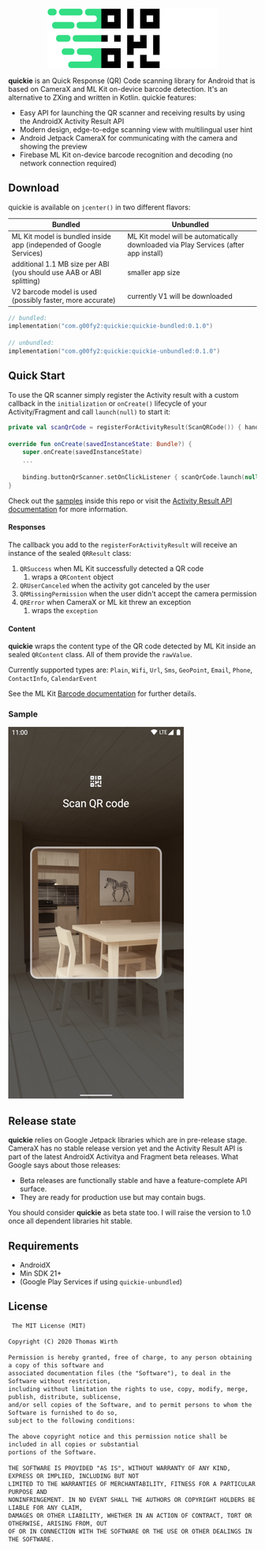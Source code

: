 <p align="center">
  <img width="345" height="120" src="https://raw.githubusercontent.com/G00fY2/Quickie/gh-pages/media/logo.png">
</p>

**quickie** is an Quick Response (QR) Code scanning library for Android that is based on CameraX and ML Kit on-device barcode detection. It's an alternative to ZXing and written in Kotlin. quickie features:
- Easy API for launching the QR scanner and receiving results by using the AndroidX Activity Result API
- Modern design, edge-to-edge scanning view with multilingual user hint
- Android Jetpack CameraX for communicating with the camera and showing the preview
- Firebase ML Kit on-device barcode recognition and decoding (no network connection required)

## Download
quickie is available on `jcenter()` in two different flavors:

| Bundled                             | Unbundled                                         |
| ----------------------------------- | ------------------------------------------------- |
| ML Kit model is bundled inside app (independed of Google Services) | ML Kit model will be automatically downloaded via Play Services (after app install) |
| additional 1.1 MB size per ABI (you should use AAB or ABI splitting) | smaller app size |
| V2 barcode model is used (possibly faster, more accurate) | currently V1 will be downloaded
```kotlin
// bundled:  
implementation("com.g00fy2:quickie:quickie-bundled:0.1.0")

// unbundled:
implementation("com.g00fy2:quickie:quickie-unbundled:0.1.0")
```

## Quick Start
To use the QR scanner simply register the Activity result with a custom callback in the `initialization` or `onCreate()` lifecycle of your Activity/Fragment and call `launch(null)` to start it:
```kotlin
private val scanQrCode = registerForActivityResult(ScanQRCode()) { handleResult(it) }

override fun onCreate(savedInstanceState: Bundle?) {
    super.onCreate(savedInstanceState)
    ...

    binding.buttonQrScanner.setOnClickListener { scanQrCode.launch(null) }
}
```
Check out the [samples](https://github.com/G00fY2/quickie/tree/master/sample) inside this repo or visit the [Activity Result API documentation](https://developer.android.com/training/basics/intents/result) for more information.

#### Responses
The callback you add to the `registerForActivityResult` will receive an instance of the sealed `QRResult` class: 

1. `QRSuccess` when ML Kit successfully detected a QR code
   1. wraps a `QRContent` object
1. `QRUserCanceled` when the activity got canceled by the user
1. `QRMissingPermission` when the user didn't accept the camera permission
1. `QRError` when CameraX or ML kit threw an exception
   1. wraps the `exception`

#### Content
**quickie** wraps the content type of the QR code detected by ML Kit inside an sealed `QRContent` class. All of them provide the `rawValue`.

Currently supported types are:
`Plain`, `Wifi`, `Url`, `Sms`, `GeoPoint`, `Email`, `Phone`, `ContactInfo`, `CalendarEvent`

See the ML Kit [Barcode documentation](https://developers.google.com/android/reference/com/google/mlkit/vision/barcode/Barcode#nested-class-summary) for further details.

### Sample
![Image](https://raw.githubusercontent.com/G00fY2/Quickie/gh-pages/media/quickie-device-demo.png)

## Release state
**quickie** relies on Google Jetpack libraries which are in pre-release stage. CameraX has no stable release version yet and the Activity Result API is part of the latest AndroidX Activitya and Fragment beta releases. What Google says about those releases:
* Beta releases are functionally stable and have a feature-complete API surface.
* They are ready for production use but may contain bugs.

You should consider **quickie** as beta state too. I will raise the version to 1.0 once all dependent libraries hit stable.

## Requirements
* AndroidX
* Min SDK 21+
* (Google Play Services if using `quickie-unbundled`)

## License
     The MIT License (MIT)

    Copyright (C) 2020 Thomas Wirth

    Permission is hereby granted, free of charge, to any person obtaining a copy of this software and
    associated documentation files (the "Software"), to deal in the Software without restriction,
    including without limitation the rights to use, copy, modify, merge, publish, distribute, sublicense,
    and/or sell copies of the Software, and to permit persons to whom the Software is furnished to do so,
    subject to the following conditions:

    The above copyright notice and this permission notice shall be included in all copies or substantial
    portions of the Software.

    THE SOFTWARE IS PROVIDED "AS IS", WITHOUT WARRANTY OF ANY KIND, EXPRESS OR IMPLIED, INCLUDING BUT NOT
    LIMITED TO THE WARRANTIES OF MERCHANTABILITY, FITNESS FOR A PARTICULAR PURPOSE AND
    NONINFRINGEMENT. IN NO EVENT SHALL THE AUTHORS OR COPYRIGHT HOLDERS BE LIABLE FOR ANY CLAIM,
    DAMAGES OR OTHER LIABILITY, WHETHER IN AN ACTION OF CONTRACT, TORT OR OTHERWISE, ARISING FROM, OUT
    OF OR IN CONNECTION WITH THE SOFTWARE OR THE USE OR OTHER DEALINGS IN THE SOFTWARE.

